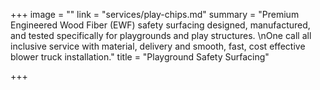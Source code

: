 +++
image = ""
link = "services/play-chips.md"
summary = "Premium Engineered Wood Fiber (EWF) safety surfacing designed, manufactured, and tested specifically for playgrounds and play structures. \nOne call all inclusive service with material, delivery and smooth, fast, cost effective blower truck installation."
title = "Playground Safety Surfacing"

+++
